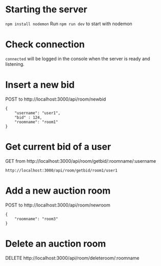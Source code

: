 # Starting the server
`npm install nodemon`
Run `npm run dev` to start with nodemon

# Check connection
`connected` will be logged in the console when the server is ready and listening.

# Insert a new bid
POST to http://localhost:3000/api/room/newbid
```
{
    "username": "user1",
    "bid" : 124,
    "roomname": "room1"
}
```

# Get current bid of a user

GET from http://localhost:3000/api/room/getbid/:roomname/:username

```
http://localhost:3000/api/room/getbid/room1/user1
```

# Add a new auction room
POST to http://localhost:3000/api/room/newroom

```
{
    "roomname": "room3"
}
```

# Delete an auction room

DELETE http://localhost:3000/api/room/deleteroom/:roomname